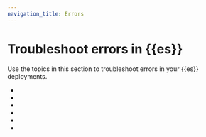 ```yaml
---
navigation_title: Errors
---
```


# Troubleshoot errors in {{es}} 

Use the topics in this section to troubleshoot errors in your {{es}} deployments.

* [](/troubleshoot/elasticsearch/all-shards-failed.md)
* [](/troubleshoot/elasticsearch/failed-to-parse-field-of-type.md)
* [](/troubleshoot/elasticsearch/unable-to-retrieve-node-fs-stats.md)
* [](/troubleshoot/elasticsearch/unable-to-parse-response-body.md)
* [](/troubleshoot/elasticsearch/updating-number-of-replicas-to-for-indices.md)
* [](/troubleshoot/elasticsearch/memory-locking-error.md)
